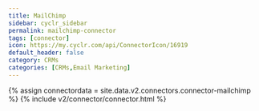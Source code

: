 ```yaml
---
title: MailChimp
sidebar: cyclr_sidebar
permalink: mailchimp-connector
tags: [connector]
icon: https://my.cyclr.com/api/ConnectorIcon/16919
default_header: false
category: CRMs
categories: [CRMs,Email Marketing]
---
```

{% assign connectordata = site.data.v2.connectors.connector-mailchimp %}
{% include v2/connector/connector.html %}	